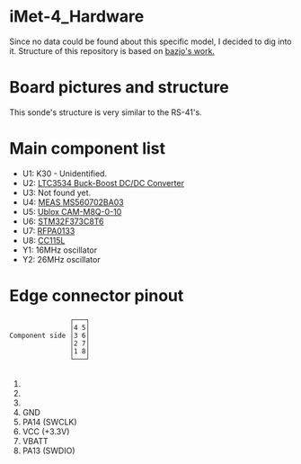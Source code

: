 # iMet-4_Hardware
Since no data could be found about this specific model, I decided to dig into it. 
Structure of this repository is based on [bazjo's work.](https://github.com/bazjo/RS41_Hardware/)


# Board pictures and structure
This sonde's structure is very similar to the RS-41's. 



# Main component list
* U1: K30 - Unidentified.
* U2: [LTC3534 Buck-Boost DC/DC Converter](datasheets/ltc3534.pdf)
* U3: Not found yet.
* U4: [MEAS MS560702BA03](datasheets/MS560702BA03.pdf)
* U5: [Ublox CAM-M8Q-0-10](https://github.com/ManoDaSilva/iMet-4_Hardware/blob/main/datasheets/CAM-M8-FW3.pdf)
* U6: [STM32F373C8T6](datasheets/stm32f373xxx)
* U7: [RFPA0133](datasheets/rfpa0133.pdf)
* U8: [CC115L](datasheets/cc115L.pdf)
* Y1: 16MHz oscillator
* Y2: 26MHz oscillator

# Edge connector pinout

 ```
                ┌───┐
                │4 5│
Component side │3 6│
                │2 7│
                │1 8│
                └───┘
				
 ```
1.
2.
3.
4. GND
5. PA14 (SWCLK)
6. VCC (+3.3V)
7. VBATT
8. PA13 (SWDIO)
